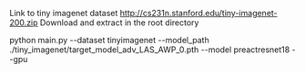 Link to tiny imagenet dataset http://cs231n.stanford.edu/tiny-imagenet-200.zip
Download and extract in the root directory

python main.py --dataset tinyimagenet --model_path ./tiny_imagenet/target_model_adv_LAS_AWP_0.pth --model preactresnet18 --gpu